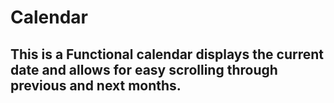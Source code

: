 # Calendar
## This is a Functional calendar displays the current date and allows for easy scrolling through previous and next months.
